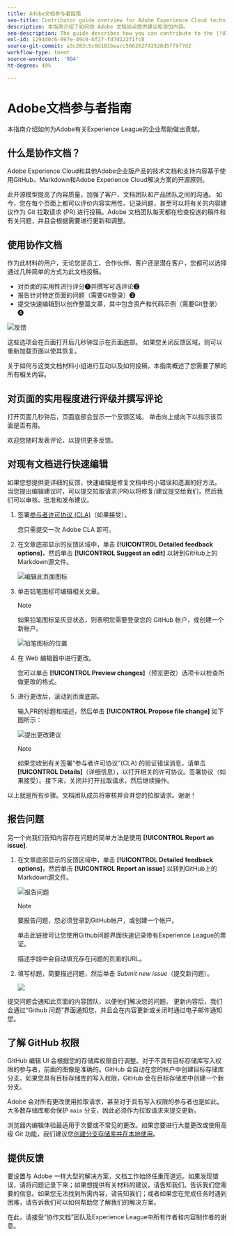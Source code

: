 ```yaml
---
title: Adobe文档参与者指南
seo-title: Contributor guide overview for Adobe Experience Cloud technical documentation
description: 本指南介绍了如何向 Adobe 文档站点提供建议和添加内容。
seo-description: The guide describes how you can contribute to the [!UICONTROL Adobe Experience Cloud] technical documentation.
exl-id: 1294d0c6-897e-49c0-bf27-fd7d122f1fc8
source-git-commit: a3c283c5c0d181beacc566262743528d5ff9f7d2
workflow-type: tm+mt
source-wordcount: '904'
ht-degree: 49%

---
```


# Adobe文档参与者指南

本指南介绍如何为Adobe有关Experience League的企业帮助做出贡献。

## 什么是协作文档？

Adobe Experience Cloud和其他Adobe企业版产品的技术文档和支持内容基于使用GitHub、Markdown和Adobe Experience Cloud解决方案的开源原则。

此开源模型提高了内容质量，加强了客户、文档团队和产品团队之间的沟通。 如今，您在每个页面上都可以评价内容实用性、记录问题，甚至可以将有关的内容建议作为 Git 拉取请求 (PR) 进行投稿。Adobe 文档团队每天都在检查投送的稿件和有关问题，并且会根据需要进行更新和调整。

## 使用协作文档

作为此材料的用户，无论您是员工、合作伙伴、客户还是潜在客户，您都可以选择通过几种简单的方式为此文档投稿。

* 对页面的实用性进行评分❶并撰写可选评论❷
* 报告针对特定页面的问题（需要Git登录）❸
* 提交快速编辑到以创作整篇文章，其中包含资产和代码示例（需要Git登录）❹

![反馈](assets/feedback-options.png)

这些选项会在页面打开后几秒钟显示在页面底部。 如果您关闭反馈区域，则可以重新加载页面以使其恢复。

关于如何与这类文档材料小组进行互动以及如何投稿，本指南概述了您需要了解的所有相关内容。

<!--
>[!IMPORTANT]
>All repositories that publish to docs.adobe.com have adopted the [Adobe Open Source Code of Conduct](../code-of-conduct.md) or the [.NET Foundation Code of Conduct](https://dotnetfoundation.org/code-of-conduct). For more information, see the [Contributing](../contributing.md) article.
>
> Minor corrections or clarifications to documentation and code examples in public repositories are covered by the [Adobe Documentation Terms of Use](https://www.adobe.com/legal/terms.html). New or significant changes generate a comment in the pull request, asking you to submit an online Contribution License Agreement (CLA) if you are not an employee of Adobe. We need you to complete the online form before we can review or accept your pull request.
-->

## 对页面的实用程度进行评级并撰写评论

打开页面几秒钟后，页面底部会显示一个反馈区域。 单击向上或向下以指示该页面是否有用。

欢迎您随时发表评论，以提供更多反馈。

## 对现有文档进行快速编辑

如果您想提供更详细的反馈，快速编辑是修复文档中的小错误和遗漏的好方法。 当您提出编辑建议时，可以提交拉取请求(PR)以将修复/建议提交给我们，然后我们可以审核、批准和发布建议。

1. 签署[参与者许可协议 (CLA)](http://opensource.adobe.com/cla.html)（如果接受）。

   您只需提交一次 Adobe CLA 即可。

1. 在文章底部显示的反馈区域中，单击 **[!UICONTROL Detailed feedback options]**，然后单击 **[!UICONTROL Suggest an edit]** 以转到GitHub上的Markdown源文件。

   ![编辑此页面图标](/help/assets/feedback-suggest-edit.png)

1. 单击铅笔图标可编辑相关文章。

   >[!NOTE]
   >
   >如果铅笔图标呈灰显状态，则表明您需要登录您的 GitHub 帐户，或创建一个新帐户。

   ![铅笔图标的位置](assets/git_edit.png)

1. 在 Web 编辑器中进行更改。

   您可以单击 **[!UICONTROL Preview changes]**（预览更改）选项卡以检查所做更改的格式。

1. 进行更改后，滚动到页面底部。

   输入PR的标题和描述，然后单击 **[!UICONTROL Propose file change]** 如下图所示：

   ![提出更改建议](assets/submit-pull-request.png)

   >[!NOTE]
   >
   >如果您收到有关签署“参与者许可协议”(CLA) 的验证错误消息，请单击 **[!UICONTROL Details]**（详细信息），以打开相关的许可协议。签署协议（如果接受）。接下来，关闭并打开拉取请求，然后继续操作。

以上就是所有步骤。文档团队成员将审核并合并您的拉取请求。谢谢！

## 报告问题

另一个向我们告知内容存在问题的简单方法是使用 **[!UICONTROL Report an issue]**.

1. 在文章底部显示的反馈区域中，单击 **[!UICONTROL Detailed feedback options]**，然后单击 **[!UICONTROL Report an issue]** 以转到GitHub上的Markdown源文件。

   ![报告问题](assets/feedback-report-issue.png)

   >[!NOTE]
   >
   >要报告问题，您必须登录到GitHub帐户，或创建一个帐户。

   单击此链接可让您使用Github问题界面快速记录带有Experience League的票证。

   描述字段中会自动填充存在问题的页面的URL。

1. 填写标题，简要描述问题，然后单击 *Submit new issue*（提交新问题）。

   ![](assets/git_issue_example.png)

提交问题会通知此页面的内容团队，以便他们解决您的问题。 更新内容后，我们会通过“Github 问题”界面通知您，并且会在内容更新或关闭时通过电子邮件通知您。

## 了解 GitHub 权限

GitHub 编辑 UI 会根据您的存储库权限自行调整。对于不具有目标存储库写入权限的参与者，前面的图像是准确的。GitHub 会自动在您的帐户中创建目标存储库分支。如果您具有目标存储库的写入权限，GitHub 会在目标存储库中创建一个新分支。

Adobe 会对所有更改使用拉取请求，甚至对于具有写入权限的参与者也是如此。大多数存储库都会保护 `main` 分支，因此必须作为拉取请求来提交更新。

浏览器内编辑体验最适用于次要或不常见的更改。如果您要进行大量更改或使用高级 Git 功能，我们建议您[创建分支存储库并在本地使用](setup/full-workflow.md)。

## 提供反馈

要设置与 Adobe 一样大型的解决方案，文档工作始终任重而道远。如果发现错误，请将问题记录下来；如果想提供有关材料的建议，请告知我们。告诉我们您需要的信息。如果您无法找到所需内容，请告知我们；或者如果您在完成任务时遇到困难，请告诉我们可以如何帮助您了解我们的解决方案。

在此，请接受“协作文档”团队及Experience League中所有作者和内容制作者的谢意。
